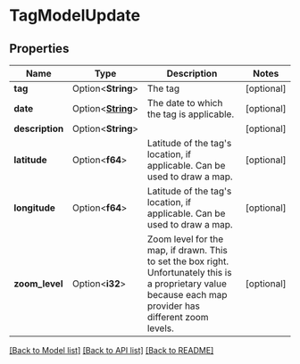 # TagModelUpdate

## Properties

Name | Type | Description | Notes
------------ | ------------- | ------------- | -------------
**tag** | Option<**String**> | The tag | [optional]
**date** | Option<[**String**](string.md)> | The date to which the tag is applicable. | [optional]
**description** | Option<**String**> |  | [optional]
**latitude** | Option<**f64**> | Latitude of the tag's location, if applicable. Can be used to draw a map. | [optional]
**longitude** | Option<**f64**> | Latitude of the tag's location, if applicable. Can be used to draw a map. | [optional]
**zoom_level** | Option<**i32**> | Zoom level for the map, if drawn. This to set the box right. Unfortunately this is a proprietary value because each map provider has different zoom levels. | [optional]

[[Back to Model list]](../README.md#documentation-for-models) [[Back to API list]](../README.md#documentation-for-api-endpoints) [[Back to README]](../README.md)


